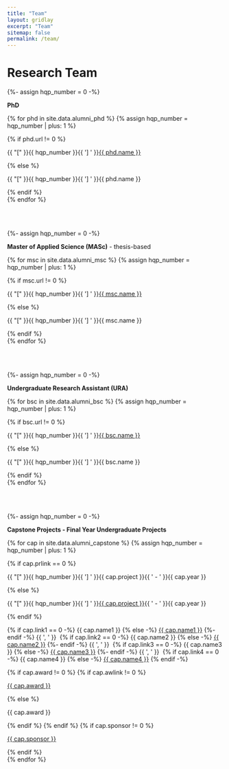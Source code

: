```yaml
---
title: "Team"
layout: gridlay
excerpt: "Team"
sitemap: false
permalink: /team/
---
```


# Research Team
<p></p>


{%- assign hqp_number = 0 -%}

**PhD** 
   
{% for phd in site.data.alumni_phd %}
{% assign hqp_number = hqp_number | plus: 1 %}
<div class="row">
<div class="col-sm-11 clearfix">
 <div class="well well-sm">
  {% if phd.url != 0 %}
  <p>{{ "[" }}{{ hqp_number }}{{ '] ' }}<a href="{{ phd.url }}">{{ phd.name }}</a></p>
  {% else %}
  <p>{{ "[" }}{{ hqp_number }}{{ '] ' }}{{ phd.name }}</p>
  {% endif %}
 </div>
</div>
</div>
{% endfor %}


\
&nbsp;


{%- assign hqp_number = 0 -%}

**Master of Applied Science (MASc)** - thesis-based
   
{% for msc in site.data.alumni_msc %}
{% assign hqp_number = hqp_number | plus: 1 %}
<div class="row">
<div class="col-sm-11 clearfix">
 <div class="well well-sm">
  {% if msc.url != 0 %}
  <p>{{ "[" }}{{ hqp_number }}{{ '] ' }}<a href="{{ msc.url }}">{{ msc.name }}</a></p>
  {% else %}
  <p>{{ "[" }}{{ hqp_number }}{{ '] ' }}{{ msc.name }}</p>
  {% endif %}
 </div>
</div>
</div>
{% endfor %}


\
&nbsp;

{%- assign hqp_number = 0 -%}

**Undergraduate Research Assistant (URA)** 
   
{% for bsc in site.data.alumni_bsc %}
{% assign hqp_number = hqp_number | plus: 1 %}
<div class="row">
<div class="col-sm-11 clearfix">
 <div class="well well-sm">
  {% if bsc.url != 0 %}
  <p>{{ "[" }}{{ hqp_number }}{{ '] ' }}<a href="{{ bsc.url }}">{{ bsc.name }}</a></p>
  {% else %}
  <p>{{ "[" }}{{ hqp_number }}{{ '] ' }}{{ bsc.name }}</p>
  {% endif %}
 </div>
</div>
</div>
{% endfor %}



\
&nbsp;



{%- assign hqp_number = 0 -%}

**Capstone Projects - Final Year Undergraduate Projects** 
   
{% for cap in site.data.alumni_capstone %}
{% assign hqp_number = hqp_number | plus: 1 %}
<div class="row">
<div class="col-sm-11 clearfix">
 <div class="well well-sm">
  {% if cap.prlink == 0 %}
  <p>{{ "[" }}{{ hqp_number }}{{ '] ' }}{{ cap.project }}{{ ' - ' }}{{ cap.year }}</p>
  {% else %}
  <p>{{ "[" }}{{ hqp_number }}{{ '] ' }}<a href="{{ cap.prlink }}">{{ cap.project }}</a>{{ ' - ' }}{{ cap.year }}</p>
  {% endif %}  
  <p>
  {% if cap.link1 == 0 -%}
  {{ cap.name1 }}
  {% else -%}
  <a href="{{ cap.link1 }}">{{ cap.name1 }}</a>
  {%- endif -%}
  {{ ', ' }}&nbsp;
  {% if cap.link2 == 0 -%}
  {{ cap.name2 }}
  {% else -%}
  <a href="{{ cap.link2 }}">{{ cap.name2 }}</a>
  {%- endif -%}
  {{ ', ' }}&nbsp;
  {% if cap.link3 == 0 -%}
  {{ cap.name3 }}
  {% else -%}
  <a href="{{ cap.link3 }}">{{ cap.name3 }}</a>
  {%- endif -%}
  {{ ', ' }}&nbsp;
  {% if cap.link4 == 0 -%}
  {{ cap.name4 }}
  {% else -%}
  <a href="{{ cap.link4 }}">{{ cap.name4 }}</a>
  {% endif -%}
  </p>
  {% if cap.award != 0 %}
  {% if cap.awlink != 0 %}
  <p><a href="{{ cap.awlink }}">{{ cap.award }}</a></p>
  {% else %}
  <p>{{ cap.award }}</p>
  {% endif %}
  {% endif %}
  {% if cap.sponsor != 0 %}
  <p><a href="{{ cap.splink }}">{{ cap.sponsor }}</a></p>
  {% endif %}    
 </div>
</div>
</div>
{% endfor %}

\
&nbsp;

